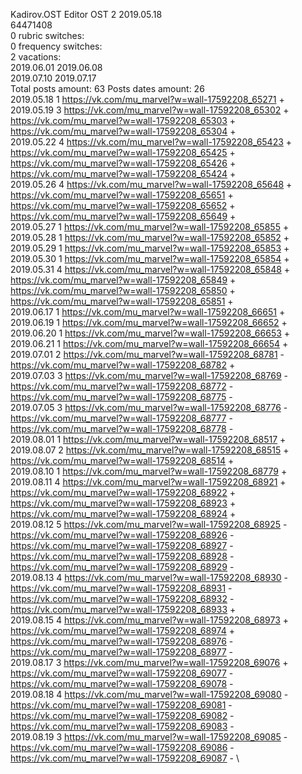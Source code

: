 Kadirov.OST	Editor OST 2 2019.05.18\
64471408\
0 rubric switches:\
0 frequency switches:\
2 vacations:\
2019.06.01 2019.06.08 \
2019.07.10 2019.07.17 \
Total posts amount: 63	Posts dates amount: 26\
2019.05.18 1 https://vk.com/mu_marvel?w=wall-17592208_65271 + \
2019.05.19 3 https://vk.com/mu_marvel?w=wall-17592208_65302 + https://vk.com/mu_marvel?w=wall-17592208_65303 + https://vk.com/mu_marvel?w=wall-17592208_65304 + \
2019.05.22 4 https://vk.com/mu_marvel?w=wall-17592208_65423 + https://vk.com/mu_marvel?w=wall-17592208_65425 + https://vk.com/mu_marvel?w=wall-17592208_65426 + https://vk.com/mu_marvel?w=wall-17592208_65424 + \
2019.05.26 4 https://vk.com/mu_marvel?w=wall-17592208_65648 + https://vk.com/mu_marvel?w=wall-17592208_65651 + https://vk.com/mu_marvel?w=wall-17592208_65652 + https://vk.com/mu_marvel?w=wall-17592208_65649 + \
2019.05.27 1 https://vk.com/mu_marvel?w=wall-17592208_65855 + \
2019.05.28 1 https://vk.com/mu_marvel?w=wall-17592208_65852 + \
2019.05.29 1 https://vk.com/mu_marvel?w=wall-17592208_65853 + \
2019.05.30 1 https://vk.com/mu_marvel?w=wall-17592208_65854 + \
2019.05.31 4 https://vk.com/mu_marvel?w=wall-17592208_65848 + https://vk.com/mu_marvel?w=wall-17592208_65849 + https://vk.com/mu_marvel?w=wall-17592208_65850 + https://vk.com/mu_marvel?w=wall-17592208_65851 + \
2019.06.17 1 https://vk.com/mu_marvel?w=wall-17592208_66651 + \
2019.06.19 1 https://vk.com/mu_marvel?w=wall-17592208_66652 + \
2019.06.20 1 https://vk.com/mu_marvel?w=wall-17592208_66653 + \
2019.06.21 1 https://vk.com/mu_marvel?w=wall-17592208_66654 + \
2019.07.01 2 https://vk.com/mu_marvel?w=wall-17592208_68781 - https://vk.com/mu_marvel?w=wall-17592208_68782 + \
2019.07.03 3 https://vk.com/mu_marvel?w=wall-17592208_68769 - https://vk.com/mu_marvel?w=wall-17592208_68772 - https://vk.com/mu_marvel?w=wall-17592208_68775 - \
2019.07.05 3 https://vk.com/mu_marvel?w=wall-17592208_68776 - https://vk.com/mu_marvel?w=wall-17592208_68777 - https://vk.com/mu_marvel?w=wall-17592208_68778 - \
2019.08.01 1 https://vk.com/mu_marvel?w=wall-17592208_68517 + \
2019.08.07 2 https://vk.com/mu_marvel?w=wall-17592208_68515 + https://vk.com/mu_marvel?w=wall-17592208_68514 + \
2019.08.10 1 https://vk.com/mu_marvel?w=wall-17592208_68779 + \
2019.08.11 4 https://vk.com/mu_marvel?w=wall-17592208_68921 + https://vk.com/mu_marvel?w=wall-17592208_68922 + https://vk.com/mu_marvel?w=wall-17592208_68923 + https://vk.com/mu_marvel?w=wall-17592208_68924 + \
2019.08.12 5 https://vk.com/mu_marvel?w=wall-17592208_68925 - https://vk.com/mu_marvel?w=wall-17592208_68926 - https://vk.com/mu_marvel?w=wall-17592208_68927 - https://vk.com/mu_marvel?w=wall-17592208_68928 - https://vk.com/mu_marvel?w=wall-17592208_68929 - \
2019.08.13 4 https://vk.com/mu_marvel?w=wall-17592208_68930 - https://vk.com/mu_marvel?w=wall-17592208_68931 - https://vk.com/mu_marvel?w=wall-17592208_68932 - https://vk.com/mu_marvel?w=wall-17592208_68933 + \
2019.08.15 4 https://vk.com/mu_marvel?w=wall-17592208_68973 + https://vk.com/mu_marvel?w=wall-17592208_68974 + https://vk.com/mu_marvel?w=wall-17592208_68976 - https://vk.com/mu_marvel?w=wall-17592208_68977 - \
2019.08.17 3 https://vk.com/mu_marvel?w=wall-17592208_69076 + https://vk.com/mu_marvel?w=wall-17592208_69077 - https://vk.com/mu_marvel?w=wall-17592208_69078 - \
2019.08.18 4 https://vk.com/mu_marvel?w=wall-17592208_69080 - https://vk.com/mu_marvel?w=wall-17592208_69081 - https://vk.com/mu_marvel?w=wall-17592208_69082 - https://vk.com/mu_marvel?w=wall-17592208_69083 - \
2019.08.19 3 https://vk.com/mu_marvel?w=wall-17592208_69085 - https://vk.com/mu_marvel?w=wall-17592208_69086 - https://vk.com/mu_marvel?w=wall-17592208_69087 - \
